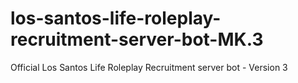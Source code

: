 # los-santos-life-roleplay-recruitment-server-bot-MK.3
Official Los Santos Life Roleplay Recruitment server bot - Version 3
